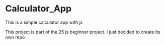 # Calculator_App
This is a simple calculator app with js

This project is part of the 25 js beginner project. I just decided to create its own repo
